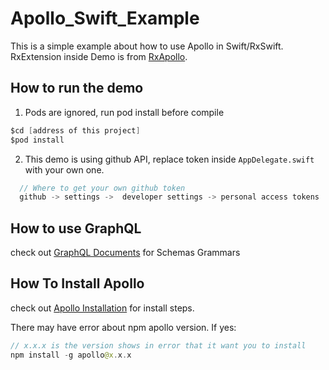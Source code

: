 # Apollo_Swift_Example

This is a simple example about how to use Apollo in Swift/RxSwift.
RxExtension inside Demo is from [RxApollo](https://github.com/scottrhoyt/RxApollo/blob/master/README.md).

## How to run the demo

1. Pods are ignored, run pod install before compile
```swift 
$cd [address of this project]
$pod install
```

2. This demo is using github API, replace token inside `AppDelegate.swift` with your own one.
```swift 
  // Where to get your own github token
  github -> settings ->  developer settings -> personal access tokens
```

## How to use GraphQL
check out [GraphQL Documents](https://graphql.github.io/learn/schema/) for Schemas Grammars

## How To Install Apollo
check out [Apollo Installation](https://www.apollographql.com/docs/ios/installation.html)  for install steps.

There may have error about npm apollo version. If yes:
```swift 
// x.x.x is the version shows in error that it want you to install
npm install -g apollo@x.x.x
```

